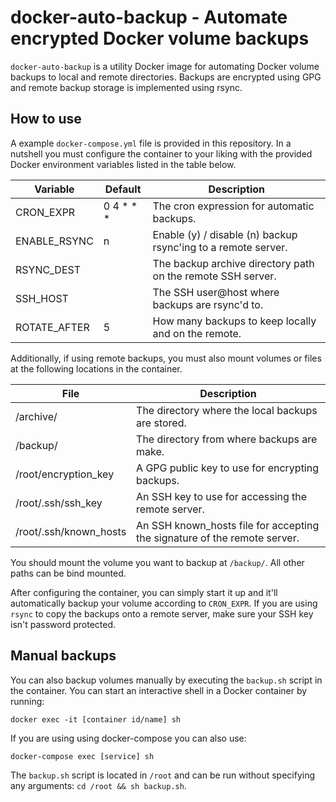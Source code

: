 # docker-auto-backup - Automate encrypted Docker volume backups

`docker-auto-backup` is a utility Docker image for automating Docker
volume backups to local and remote directories. Backups are encrypted
using GPG and remote backup storage is implemented using rsync.

## How to use

A example `docker-compose.yml` file is provided in this repository. In a
nutshell you must configure the container to your liking with the provided
Docker environment variables listed in the table below.

| Variable     | Default   | Description                                                   |
|--------------|-----------|---------------------------------------------------------------|
| CRON_EXPR    | 0 4 * * * | The cron expression for automatic backups.                    |
| ENABLE_RSYNC | n         | Enable (y) / disable (n) backup rsync'ing to a remote server. |
| RSYNC_DEST   |           | The backup archive directory path on the remote SSH server.   |
| SSH_HOST     |           | The SSH user@host where backups are rsync'd to.               |
| ROTATE_AFTER | 5         | How many backups to keep locally and on the remote.           |

Additionally, if using remote backups, you must also mount volumes or files at
the following locations in the container.

| File                   | Description                                                               |
|------------------------|---------------------------------------------------------------------------|
| /archive/              | The directory where the local backups are stored.                         |
| /backup/               | The directory from where backups are make.                                |
| /root/encryption_key   | A GPG public key to use for encrypting backups.                           |
| /root/.ssh/ssh_key     | An SSH key to use for accessing the remote server.                        |
| /root/.ssh/known_hosts | An SSH known_hosts file for accepting the signature of the remote server. |

You should mount the volume you want to backup at `/backup/`. All other paths
can be bind mounted.

After configuring the container, you can simply start it up and it'll
automatically backup your volume according to `CRON_EXPR`. If you are using
`rsync` to copy the backups onto a remote server, make sure your SSH key
isn't password protected.

## Manual backups

You can also backup volumes manually by executing the `backup.sh` script
in the container. You can start an interactive shell in a Docker container
by running:

`docker exec -it [container id/name] sh`

If you are using using docker-compose you can also use:

`docker-compose exec [service] sh`

The `backup.sh` script is located in `/root` and can be run without
specifying any arguments: `cd /root && sh backup.sh`.
